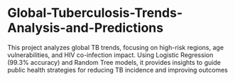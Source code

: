 # Global-Tuberculosis-Trends-Analysis-and-Predictions
This project analyzes global TB trends, focusing on high-risk regions, age vulnerabilities, and HIV co-infection impact. Using Logistic Regression (99.3% accuracy) and Random Tree models, it provides insights to guide public health strategies for reducing TB incidence and improving outcomes
